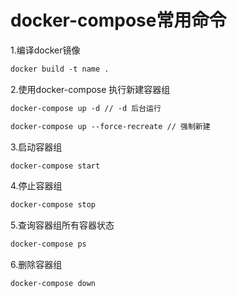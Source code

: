 # docker-compose常用命令

1.编译docker镜像

```markdown
docker build -t name .
```

2.使用docker-compose 执行新建容器组

```markdown
docker-compose up -d // -d 后台运行

docker-compose up --force-recreate // 强制新建
```

3.启动容器组

```markdown
docker-compose start
```

4.停止容器组

```markdown
docker-compose stop
```

5.查询容器组所有容器状态

```markdown
docker-compose ps
```

6.删除容器组

```markdown
docker-compose down
```